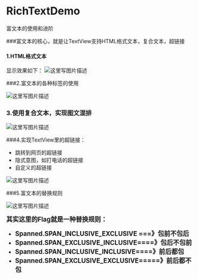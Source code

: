 # RichTextDemo
富文本的使用和进阶

###富文本的核心，就是让TextView支持HTML格式文本，复合文本，超链接

#### 1.HTML格式文本


显示效果如下：
![这里写图片描述](http://img.blog.csdn.net/20161103232503708)


###2.富文本的各种标签的使用


![这里写图片描述](http://img.blog.csdn.net/20161104141912967)

### 3.使用复合文本，实现图文混排


![这里写图片描述](http://img.blog.csdn.net/20161104203148395)	

###4.实现TextView里的超链接：

* 跳转到网页的超链接
* 隐式意图，如打电话的超链接
* 自定义的超链接


![这里写图片描述](http://img.blog.csdn.net/20161104225526021)
 

###5.富文本的替换规则
 


![这里写图片描述](http://img.blog.csdn.net/20161104232215635)

<big><b>其实这里的Flag就是一种替换规则：
 * Spanned.SPAN_INCLUSIVE_EXCLUSIVE ===》包前不包后
 * Spanned.SPAN_EXCLUSIVE_INCLUSIVE====》包后不包前
 * Spanned.SPAN_INCLUSIVE_INCLUSIVE====》前后都包
 * Spanned.SPAN_EXCLUSIVE_EXCLUSIVE=====》前后都不包</b></big>

